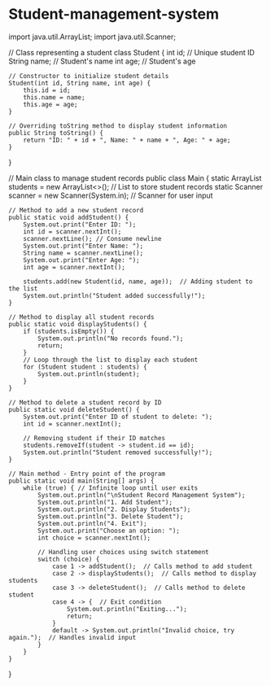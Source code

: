 # Student-management-system

import java.util.ArrayList;
import java.util.Scanner;

// Class representing a student
class Student {
    int id;  // Unique student ID
    String name;  // Student's name
    int age;  // Student's age
    
    // Constructor to initialize student details
    Student(int id, String name, int age) {
        this.id = id;
        this.name = name;
        this.age = age;
    }
    
    // Overriding toString method to display student information
    public String toString() {
        return "ID: " + id + ", Name: " + name + ", Age: " + age;
    }
}

// Main class to manage student records
public class Main {
    static ArrayList<Student> students = new ArrayList<>();  // List to store student records
    static Scanner scanner = new Scanner(System.in);  // Scanner for user input

    // Method to add a new student record
    public static void addStudent() {
        System.out.print("Enter ID: ");
        int id = scanner.nextInt();
        scanner.nextLine(); // Consume newline
        System.out.print("Enter Name: ");
        String name = scanner.nextLine();
        System.out.print("Enter Age: ");
        int age = scanner.nextInt();
        
        students.add(new Student(id, name, age));  // Adding student to the list
        System.out.println("Student added successfully!");
    }

    // Method to display all student records
    public static void displayStudents() {
        if (students.isEmpty()) {
            System.out.println("No records found.");
            return;
        }
        // Loop through the list to display each student
        for (Student student : students) {
            System.out.println(student);
        }
    }

    // Method to delete a student record by ID
    public static void deleteStudent() {
        System.out.print("Enter ID of student to delete: ");
        int id = scanner.nextInt();
        
        // Removing student if their ID matches
        students.removeIf(student -> student.id == id);
        System.out.println("Student removed successfully!");
    }

    // Main method - Entry point of the program
    public static void main(String[] args) {
        while (true) { // Infinite loop until user exits
            System.out.println("\nStudent Record Management System");
            System.out.println("1. Add Student");
            System.out.println("2. Display Students");
            System.out.println("3. Delete Student");
            System.out.println("4. Exit");
            System.out.print("Choose an option: ");
            int choice = scanner.nextInt();
            
            // Handling user choices using switch statement
            switch (choice) {
                case 1 -> addStudent();  // Calls method to add student
                case 2 -> displayStudents();  // Calls method to display students
                case 3 -> deleteStudent();  // Calls method to delete student
                case 4 -> {  // Exit condition
                    System.out.println("Exiting...");
                    return;
                }
                default -> System.out.println("Invalid choice, try again.");  // Handles invalid input
            }
        }
    }
}
